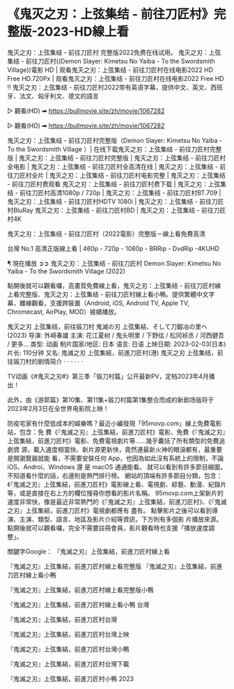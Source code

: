 《鬼灭之刃：上弦集结 - 前往刀匠村》完整版-2023-HD線上看
==================================================================
鬼灭之刃：上弦集结 - 前往刀匠村 完整版2022免费在线试用。 鬼灭之刃：上弦集结 - 前往刀匠村((Demon Slayer: Kimetsu No Yaiba - To the Swordsmith Village))電影 HD | 观看鬼灭之刃：上弦集结 - 前往刀匠村在线电影2022 HD Free HD.720Px | 观看鬼灭之刃：上弦集结 - 前往刀匠村在线电影2022 Free HD !! 鬼灭之刃：上弦集结 - 前往刀匠村2022带有英语字幕，提供中文、英文、西班牙、法文、匈牙利文、德文的語言

▷ 觀看(HD) ➡ https://bullmovie.site/zh/movie/1067282

▷ 觀看(HD) ➡ https://bullmovie.site/zh/movie/1067282

鬼灭之刃：上弦集结 - 前往刀匠村完整版（Demon Slayer: Kimetsu No Yaiba - To the Swordsmith Village ）| 在线下载鬼灭之刃：上弦集结 - 前往刀匠村完整版 | 鬼灭之刃：上弦集结 - 前往刀匠村完整版 | 鬼灭之刃：上弦集结 - 前往刀匠村全电影 | 鬼灭之刃：上弦集结 - 前往刀匠村全高清在线 | 鬼灭之刃：上弦集结 - 前往刀匠村全片 | 鬼灭之刃：上弦集结 - 前往刀匠村电影完整 | 鬼灭之刃：上弦集结 - 前往刀匠村费观看 鬼灭之刃：上弦集结 - 前往刀匠村费下载 | 鬼灭之刃：上弦集结 - 前往刀匠村高清1080p / 720p | 鬼灭之刃：上弦集结 - 前往刀匠村BT.709 | 鬼灭之刃：上弦集结 - 前往刀匠村HDTV 1080i | 鬼灭之刃：上弦集结 - 前往刀匠村BluRay 鬼灭之刃：上弦集结 - 前往刀匠村BD | 鬼灭之刃：上弦集结 - 前往刀匠村4K

鬼灭之刃：上弦集结 - 前往刀匠村（2022電影）完整版－線上看免費高清

台灣 No.1 高清正版線上看 | 460p - 720p - 1080p - BRRip - DvdRip -4KUHD

¶ 現在播放 ➲➲ 鬼灭之刃：上弦集结 - 前往刀匠村 Demon Slayer: Kimetsu No Yaiba - To the Swordsmith Village (2022)

點開後就可以觀看囉，高畫質免費線上看，鬼灭之刃：上弦集结 - 前往刀匠村線上看完整版、鬼灭之刃：上弦集结 - 前往刀匠村線上看小鴨。提供繁體中文字幕，離線觀看，支援跨裝置（Android, iOS, Android TV, Apple TV, Chromecast, AirPlay, MOD）接續播放。

鬼灭之刃 上弦集结，前往锻刀村 鬼滅の刃 上弦集結、そして刀鍛冶の里ヘ (2023)
导演: 外崎春雄
主演: 花江夏树 / 鬼头明里 / 下野纮 / 松冈祯丞 / 河西健吾 / 更多...
类型: 动画
制片国家/地区: 日本
语言: 日语
上映日期: 2023-02-03(日本)
片长: 110分钟
又名: 鬼滅之刃 上弦集結，前進刀匠村(港)
鬼灭之刃 上弦集结，前往锻刀村的剧情简介 · · · · · ·

TV动画《#鬼灭之刃#》第三季「锻刀村篇」公开最新PV，定档2023年4月播出！

此外，由《游郭篇》第10集、第11集+锻刀村篇第1集整合而成的新剧场版将于2023年2月3日在全世界电影院上映！

防疫宅家有什麼低成本的娛樂嗎？最近小編發現「95movp.com」線上免費電影站，包含：免 費《『鬼滅之刃』上弦集結，前進刀匠村》電影、免費《『鬼滅之刃』上弦集結，前進刀匠村》電影、免費電視劇片等......幾乎囊括了所有類型的免費追劇資 源，載入速度相當快、新片源更新快，竟然連最新火神的眼淚都有，最重要是開瀏覽器就能 看，不需要安裝任何 App，也因為如此沒有系統上的限制，不論 iOS、Androi、Windows 還 是 macOS 通通能看。
就可以看到有許多節目縮圖，不知道看什麼的話，右邊則是熱門排行榜。
網站的頂端有許多節目分類，包含：《『鬼滅之刃』上弦集結，前進刀匠村》電影線上看、電視劇、綜藝、動漫、紀錄片 等，或是直接在右上方的欄位搜尋你想看的影片名稱。
95movp.com上架新片的速度非常快，像是最近非常熱門的《『鬼滅之刃』上弦集結，前進刀匠村》、《『鬼滅之刃』上弦集結，前進刀匠村》電視劇都應有 盡有。
點擊影片之後可以看到導演、主演、類型、語言、地區及影片介紹等資訊，下方則有多個影 片播放來源。
點開後就可以觀看囉，完全不需要註冊會員，影片觀看時也支援「播放速度調整」。

關鍵字Google：
『鬼滅之刃』上弦集結，前進刀匠村線上看


『鬼滅之刃』上弦集結，前進刀匠村線上看完整版
『鬼滅之刃』上弦集結，前進刀匠村線上看小鴨

『鬼滅之刃』上弦集結，前進刀匠村線上看完整版小鴨

『鬼滅之刃』上弦集結，前進刀匠村線上看小鴨 台灣

『鬼滅之刃』上弦集結，前進刀匠村台灣

『鬼滅之刃』上弦集結，前進刀匠村台灣上映

『鬼滅之刃』上弦集結，前進刀匠村台灣小鴨

『鬼滅之刃』上弦集結，前進刀匠村台灣下載

『鬼滅之刃』上弦集結，前進刀匠村小鴨 2023
